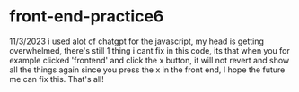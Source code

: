 # front-end-practice6
11/3/2023 i used alot of chatgpt for the javascript, my head is getting overwhelmed, there's still 1 thing i cant fix in this code, its that when you for example clicked 'frontend' and click the x button, it will not revert and show all the things again since you press the x in the front end, I hope the future me can fix this. That's all!
